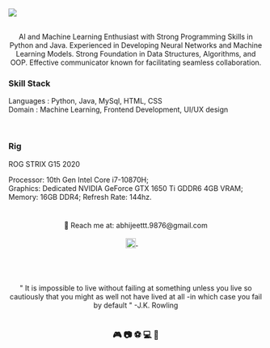 
<br>
<br>

<img src="https://github.com/Abicii/Abicii/assets/74676134/0d9d89d3-976e-4068-988d-b486dd3a5799">
<br>
<br>


<p align="center"> AI and Machine Learning Enthusiast with Strong Programming Skills in Python
and Java. Experienced in Developing Neural Networks and Machine Learning
Models. Strong Foundation in Data Structures, Algorithms, and OOP. Effective
communicator known for facilitating seamless collaboration.</p>



<h3 align="left">Skill Stack</h3>
<p align="left">
Languages : Python, Java, MySql, HTML,
CSS
  <br>
Domain : Machine Learning, Frontend
Development, UI/UX design
  <br>
 
  
</p>






<br>

<h3 align="left">Rig</h3>

<p align="left">
ROG STRIX G15 2020<br>

</p>
<p align="left">
Processor: 10th Gen Intel Core i7-10870H;<br>
Graphics: Dedicated NVIDIA GeForce GTX 1650 Ti GDDR6 4GB VRAM;<br>
Memory: 16GB DDR4; 
  Refresh Rate: 144hz.<br>

<h1></h1>
</p>
<p align="center">
📧 Reach me at: abhijeettt.9876@gmail.com
<br>
<br>
<a href="https://www.linkedin.com/in/abhijeetjain9876" target="blank"><img align="center" src="https://img.shields.io/badge/LinkedIn-blue?logo=linkedin&logoColor=white&style=for-the-badge" alt="Abhijeet Jain" height="20" width=auto />
</a>&nbsp;&nbsp;&nbsp;&nbsp;
</p>
<h1></h1>
<br>
<p align="center">" It is impossible to live without failing at something unless you live so cautiously that you might as well not have lived at all -in which case you fail by default " -J.K. Rowling </p>
<h1></h1>
<h3 align="center" >🎮 📷  ⚽ 💻 🏓 </h3>
